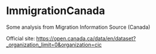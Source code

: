 # ImmigrationCanada
Some analysis from Migration Information Source (Canada)

Official site: https://open.canada.ca/data/en/dataset?_organization_limit=0&organization=cic

